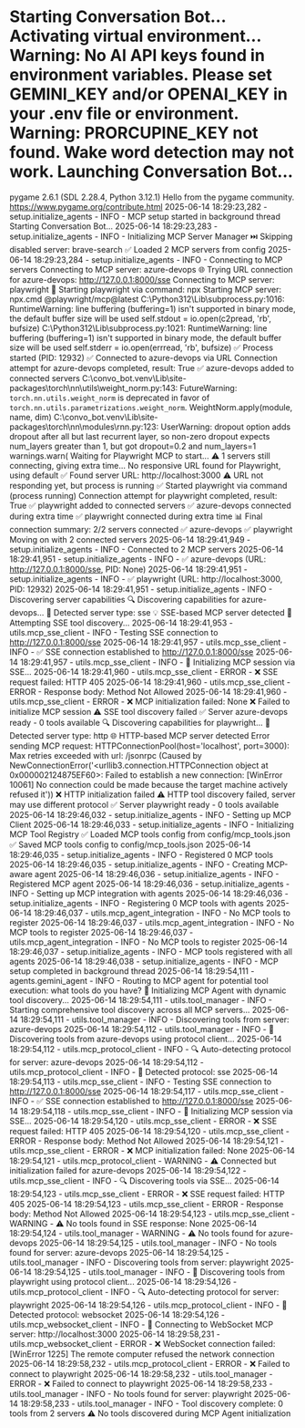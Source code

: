 Starting Conversation Bot...
Activating virtual environment...
Warning: No AI API keys found in environment variables.
Please set GEMINI_KEY and/or OPENAI_KEY in your .env file or environment.
Warning: PRORCUPINE_KEY not found. Wake word detection may not work.
Launching Conversation Bot...
==================================================
pygame 2.6.1 (SDL 2.28.4, Python 3.12.1)
Hello from the pygame community. https://www.pygame.org/contribute.html
2025-06-14 18:29:23,282 - setup.initialize_agents - INFO - MCP setup started in background thread
Starting Conversation Bot...
2025-06-14 18:29:23,283 - setup.initialize_agents - INFO - Initializing MCP Server Manager
⏭️ Skipping disabled server: brave-search
✅ Loaded 2 MCP servers from config
2025-06-14 18:29:23,284 - setup.initialize_agents - INFO - Connecting to MCP servers
Connecting to MCP server: azure-devops
🌐 Trying URL connection for azure-devops: http://127.0.0.1:8000/sse
Connecting to MCP server: playwright
🚀 Starting playwright via command: npx
Starting MCP server: npx.cmd @playwright/mcp@latest
C:\Python312\Lib\subprocess.py:1016: RuntimeWarning: line buffering (buffering=1) isn't supported in binary mode, the default buffer size will be used
  self.stdout = io.open(c2pread, 'rb', bufsize)
C:\Python312\Lib\subprocess.py:1021: RuntimeWarning: line buffering (buffering=1) isn't supported in binary mode, the default buffer size will be used
  self.stderr = io.open(errread, 'rb', bufsize)
  ✅ Process started (PID: 12932)
✅ Connected to azure-devops via URL
Connection attempt for azure-devops completed, result: True
✅ azure-devops added to connected servers
C:\convo_bot\.venv\Lib\site-packages\torch\nn\utils\weight_norm.py:143: FutureWarning: `torch.nn.utils.weight_norm` is deprecated in favor of `torch.nn.utils.parametrizations.weight_norm`.
  WeightNorm.apply(module, name, dim)
C:\convo_bot\.venv\Lib\site-packages\torch\nn\modules\rnn.py:123: UserWarning: dropout option adds dropout after all but last recurrent layer, so non-zero dropout expects num_layers greater than 1, but got dropout=0.2 and num_layers=1
  warnings.warn(
  Waiting for Playwright MCP to start...
⚠️ 1 servers still connecting, giving extra time...
  No responsive URL found for Playwright, using default
✅ Found server URL: http://localhost:3000
⚠️ URL not responding yet, but process is running
✅ Started playwright via command (process running)
Connection attempt for playwright completed, result: True
✅ playwright added to connected servers
✅ azure-devops connected during extra time
✅ playwright connected during extra time
📊 Final connection summary: 2/2 servers connected
  ✅ azure-devops
  ✅ playwright
Moving on with 2 connected servers
2025-06-14 18:29:41,949 - setup.initialize_agents - INFO - Connected to 2 MCP servers
2025-06-14 18:29:41,951 - setup.initialize_agents - INFO -   ✅ azure-devops (URL: http://127.0.0.1:8000/sse, PID: None)
2025-06-14 18:29:41,951 - setup.initialize_agents - INFO -   ✅ playwright (URL: http://localhost:3000, PID: 12932)
2025-06-14 18:29:41,951 - setup.initialize_agents - INFO - Discovering server capabilities
🔍 Discovering capabilities for azure-devops...
  📡 Detected server type: sse
  💡 SSE-based MCP server detected
  🔧 Attempting SSE tool discovery...
2025-06-14 18:29:41,953 - utils.mcp_sse_client - INFO - Testing SSE connection to http://127.0.0.1:8000/sse
2025-06-14 18:29:41,957 - utils.mcp_sse_client - INFO - ✅ SSE connection established to http://127.0.0.1:8000/sse
2025-06-14 18:29:41,957 - utils.mcp_sse_client - INFO - 🔧 Initializing MCP session via SSE...
2025-06-14 18:29:41,960 - utils.mcp_sse_client - ERROR - ❌ SSE request failed: HTTP 405
2025-06-14 18:29:41,960 - utils.mcp_sse_client - ERROR - Response body: Method Not Allowed
2025-06-14 18:29:41,960 - utils.mcp_sse_client - ERROR - ❌ MCP initialization failed: None
    ❌ Failed to initialize MCP session
  ⚠️ SSE tool discovery failed
✅ Server azure-devops ready - 0 tools available
🔍 Discovering capabilities for playwright...
  📡 Detected server type: http
  🌐 HTTP-based MCP server detected
Error sending MCP request: HTTPConnectionPool(host='localhost', port=3000): Max retries exceeded with url: /jsonrpc (Caused by NewConnectionError('<urllib3.connection.HTTPConnection object at 0x000002124875EF60>: Failed to establish a new connection: [WinError 10061] No connection could be made because the target machine actively refused it'))
    ❌ HTTP initialization failed
  ⚠️ HTTP tool discovery failed, server may use different protocol
✅ Server playwright ready - 0 tools available
2025-06-14 18:29:46,032 - setup.initialize_agents - INFO - Setting up MCP Client
2025-06-14 18:29:46,033 - setup.initialize_agents - INFO - Initializing MCP Tool Registry
✅ Loaded MCP tools config from config/mcp_tools.json
✅ Saved MCP tools config to config/mcp_tools.json
2025-06-14 18:29:46,035 - setup.initialize_agents - INFO - Registered 0 MCP tools
2025-06-14 18:29:46,035 - setup.initialize_agents - INFO - Creating MCP-aware agent
2025-06-14 18:29:46,036 - setup.initialize_agents - INFO - Registered MCP agent
2025-06-14 18:29:46,036 - setup.initialize_agents - INFO - Setting up MCP integration with agents
2025-06-14 18:29:46,036 - setup.initialize_agents - INFO - Registering 0 MCP tools with agents
2025-06-14 18:29:46,037 - utils.mcp_agent_integration - INFO - No MCP tools to register
2025-06-14 18:29:46,037 - utils.mcp_agent_integration - INFO - No MCP tools to register
2025-06-14 18:29:46,037 - utils.mcp_agent_integration - INFO - No MCP tools to register
2025-06-14 18:29:46,037 - setup.initialize_agents - INFO - MCP tools registered with all agents
2025-06-14 18:29:46,038 - setup.initialize_agents - INFO - MCP setup completed in background thread
2025-06-14 18:29:54,111 - agents.gemini_agent - INFO - Routing to MCP agent for potential tool execution: what tools do you have?
🔧 Initializing MCP Agent with dynamic tool discovery...
2025-06-14 18:29:54,111 - utils.tool_manager - INFO - Starting comprehensive tool discovery across all MCP servers...
2025-06-14 18:29:54,111 - utils.tool_manager - INFO - Discovering tools from server: azure-devops
2025-06-14 18:29:54,112 - utils.tool_manager - INFO - 🔧 Discovering tools from azure-devops using protocol client...
2025-06-14 18:29:54,112 - utils.mcp_protocol_client - INFO - 🔍 Auto-detecting protocol for server: azure-devops
2025-06-14 18:29:54,112 - utils.mcp_protocol_client - INFO - 📡 Detected protocol: sse
2025-06-14 18:29:54,113 - utils.mcp_sse_client - INFO - Testing SSE connection to http://127.0.0.1:8000/sse
2025-06-14 18:29:54,117 - utils.mcp_sse_client - INFO - ✅ SSE connection established to http://127.0.0.1:8000/sse
2025-06-14 18:29:54,118 - utils.mcp_sse_client - INFO - 🔧 Initializing MCP session via SSE...
2025-06-14 18:29:54,120 - utils.mcp_sse_client - ERROR - ❌ SSE request failed: HTTP 405
2025-06-14 18:29:54,120 - utils.mcp_sse_client - ERROR - Response body: Method Not Allowed
2025-06-14 18:29:54,121 - utils.mcp_sse_client - ERROR - ❌ MCP initialization failed: None
2025-06-14 18:29:54,121 - utils.mcp_protocol_client - WARNING - ⚠️ Connected but initialization failed for azure-devops
2025-06-14 18:29:54,122 - utils.mcp_sse_client - INFO - 🔍 Discovering tools via SSE...
2025-06-14 18:29:54,123 - utils.mcp_sse_client - ERROR - ❌ SSE request failed: HTTP 405
2025-06-14 18:29:54,123 - utils.mcp_sse_client - ERROR - Response body: Method Not Allowed
2025-06-14 18:29:54,123 - utils.mcp_sse_client - WARNING - ⚠️ No tools found in SSE response: None
2025-06-14 18:29:54,124 - utils.tool_manager - WARNING - ⚠️ No tools found for azure-devops
2025-06-14 18:29:54,125 - utils.tool_manager - INFO - No tools found for server: azure-devops
2025-06-14 18:29:54,125 - utils.tool_manager - INFO - Discovering tools from server: playwright
2025-06-14 18:29:54,125 - utils.tool_manager - INFO - 🔧 Discovering tools from playwright using protocol client...
2025-06-14 18:29:54,126 - utils.mcp_protocol_client - INFO - 🔍 Auto-detecting protocol for server: playwright
2025-06-14 18:29:54,126 - utils.mcp_protocol_client - INFO - 📡 Detected protocol: websocket
2025-06-14 18:29:54,126 - utils.mcp_websocket_client - INFO - 🔌 Connecting to WebSocket MCP server: http://localhost:3000
2025-06-14 18:29:58,231 - utils.mcp_websocket_client - ERROR - ❌ WebSocket connection failed: [WinError 1225] The remote computer refused the network connection
2025-06-14 18:29:58,232 - utils.mcp_protocol_client - ERROR - ❌ Failed to connect to playwright
2025-06-14 18:29:58,232 - utils.tool_manager - ERROR - ❌ Failed to connect to playwright
2025-06-14 18:29:58,233 - utils.tool_manager - INFO - No tools found for server: playwright
2025-06-14 18:29:58,233 - utils.tool_manager - INFO - Tool discovery complete: 0 tools from 2 servers
⚠️ No tools discovered during MCP Agent initialization
